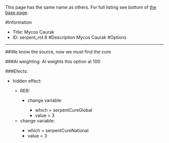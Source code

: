 This page has the same name as others. For full listing see bottom of [the base page](mycos_caurak.md).

#Information
 - Title: Mycos Caurak
 - ID: serpent_rot.8
#Description
Mycos Caurak
#Options

___
##We know the source, now we must find the cure

###AI weighting:
AI weights this option at 100


###Efects:<ul><li>hidden effect:</li><ul><li>REB:</li><ul><li>change variable:</li><ul><li>which = serpentCureGlobal</li><li>value = 3</li></ul></ul><li>change variable:</li><ul><li>which = serpentCureNational</li><li>value = 3</li></ul></ul></ul>
